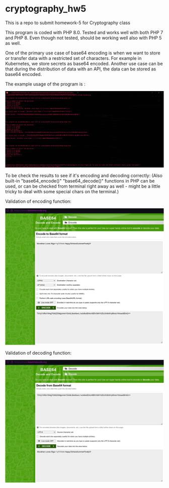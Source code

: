 # cryptography_hw5
This is a repo to submit homework-5 for Cryptography class


This program is coded with PHP 8.0. Tested and works well with both PHP 7 and PHP 8. Even though not tested, should be working well also with PHP 5 as well.


One of the primary use case of base64 encoding is when we want to store or transfer data with a restricted set of characters. For example in Kubernetes, we store secrets as base64 encoded. Another use case can be that during the distribution of data with an API, the data can be stored as base64 encoded.


The example usage of the program is :

![alt text](https://github.com/maytekin/cryptography_hw5/blob/main/sc-1.png?raw=true)


To be check the results to see if it's encoding and decoding correctly: (Also built-in "base64_encode()" "base64_decode()" functions in PHP can be used, or can be checked from terminal right away as well - might be a little tricky to deal with some special chars on the terminal.)

Validation of encoding function:

![alt text](https://github.com/maytekin/cryptography_hw5/blob/main/proof_encode.png?raw=true)

Validation of decoding function:

![alt text](https://github.com/maytekin/cryptography_hw5/blob/main/proof_decode.png?raw=true)
